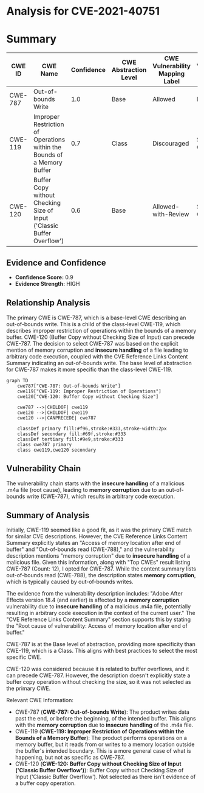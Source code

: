 # Analysis for CVE-2021-40751

# Summary
| CWE ID | CWE Name | Confidence | CWE Abstraction Level | CWE Vulnerability Mapping Label | CWE-Vulnerability Mapping Notes |
|---|---|---|---|---|---|
| CWE-787 | Out-of-bounds Write | 1.0 | Base | Allowed | Primary CWE |
| CWE-119 | Improper Restriction of Operations within the Bounds of a Memory Buffer | 0.7 | Class | Discouraged | Secondary Candidate |
| CWE-120 | Buffer Copy without Checking Size of Input ('Classic Buffer Overflow') | 0.6 | Base | Allowed-with-Review | Secondary Candidate |

## Evidence and Confidence

*   **Confidence Score:** 0.9
*   **Evidence Strength:** HIGH

## Relationship Analysis
The primary CWE is CWE-787, which is a base-level CWE describing an out-of-bounds write. This is a child of the class-level CWE-119, which describes improper restriction of operations within the bounds of a memory buffer. CWE-120 (Buffer Copy without Checking Size of Input) can precede CWE-787. The decision to select CWE-787 was based on the explicit mention of memory corruption and **insecure handling** of a file leading to arbitrary code execution, coupled with the CVE Reference Links Content Summary indicating an out-of-bounds write. The base level of abstraction for CWE-787 makes it more specific than the class-level CWE-119.

```mermaid
graph TD
    cwe787["CWE-787: Out-of-bounds Write"]
    cwe119["CWE-119: Improper Restriction of Operations"]
    cwe120["CWE-120: Buffer Copy without Checking Size"]
    
    cwe787 -->|CHILDOF| cwe119
    cwe120 -->|CHILDOF| cwe119
    cwe120 -->|CANPRECEDE| cwe787
    
    classDef primary fill:#f96,stroke:#333,stroke-width:2px
    classDef secondary fill:#69f,stroke:#333
    classDef tertiary fill:#9e9,stroke:#333
    class cwe787 primary
    class cwe119,cwe120 secondary
```

## Vulnerability Chain
The vulnerability chain starts with the **insecure handling** of a malicious .m4a file (root cause), leading to **memory corruption** due to an out-of-bounds write (CWE-787), which results in arbitrary code execution.

## Summary of Analysis
Initially, CWE-119 seemed like a good fit, as it was the primary CWE match for similar CVE descriptions. However, the CVE Reference Links Content Summary explicitly states an "Access of memory location after end of buffer" and "Out-of-bounds read (CWE-788)," and the vulnerability description mentions "memory corruption" due to **insecure handling** of a malicious file. Given this information, along with "Top CWEs" result listing CWE-787 (Count: 12), I opted for CWE-787. While the content summary lists out-of-bounds read (CWE-788), the description states **memory corruption**, which is typically caused by out-of-bounds writes.

The evidence from the vulnerability description includes: "Adobe After Effects version 18.4 (and earlier) is affected by a **memory corruption** vulnerability due to **insecure handling** of a malicious .m4a file, potentially resulting in arbitrary code execution in the context of the current user."
The "CVE Reference Links Content Summary" section supports this by stating the "Root cause of vulnerability: Access of memory location after end of buffer."

CWE-787 is at the Base level of abstraction, providing more specificity than CWE-119, which is a Class. This aligns with best practices to select the most specific CWE.

CWE-120 was considered because it is related to buffer overflows, and it can precede CWE-787. However, the description doesn't explicitly state a buffer copy operation without checking the size, so it was not selected as the primary CWE.

Relevant CWE Information:
* CWE-787 (**CWE-787: Out-of-bounds Write**): The product writes data past the end, or before the beginning, of the intended buffer. This aligns with the **memory corruption** due to **insecure handling** of the .m4a file.
* CWE-119 (**CWE-119: Improper Restriction of Operations within the Bounds of a Memory Buffer**): The product performs operations on a memory buffer, but it reads from or writes to a memory location outside the buffer's intended boundary. This is a more general case of what is happening, but not as specific as CWE-787.
* CWE-120 (**CWE-120: Buffer Copy without Checking Size of Input ('Classic Buffer Overflow')**): Buffer Copy without Checking Size of Input ('Classic Buffer Overflow'). Not selected as there isn't evidence of a buffer copy operation.
